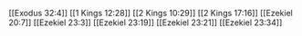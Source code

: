 [[Exodus 32:4]]
[[1 Kings 12:28]]
[[2 Kings 10:29]]
[[2 Kings 17:16]]
[[Ezekiel 20:7]]
[[Ezekiel 23:3]]
[[Ezekiel 23:19]]
[[Ezekiel 23:21]]
[[Ezekiel 23:34]]
